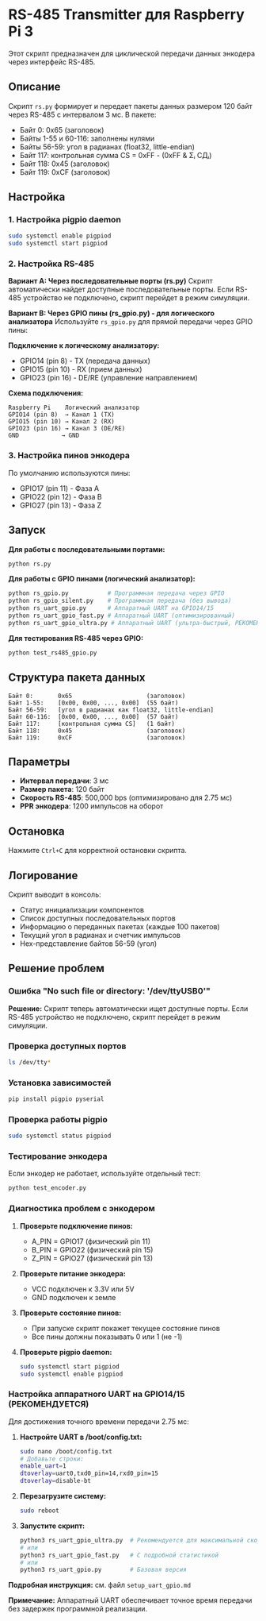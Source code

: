 # RS-485 Transmitter для Raspberry Pi 3

Этот скрипт предназначен для циклической передачи данных энкодера через интерфейс RS-485.

## Описание

Скрипт `rs.py` формирует и передает пакеты данных размером 120 байт через RS-485 с интервалом 3 мс. В пакете:
- Байт 0: 0x65 (заголовок)
- Байты 1-55 и 60-116: заполнены нулями
- Байты 56-59: угол в радианах (float32, little-endian)
- Байт 117: контрольная сумма CS = 0xFF - (0xFF & Σᵢ СДᵢ)
- Байт 118: 0x45 (заголовок)
- Байт 119: 0xCF (заголовок)

## Настройка

### 1. Настройка pigpio daemon
```bash
sudo systemctl enable pigpiod
sudo systemctl start pigpiod
```

### 2. Настройка RS-485

**Вариант A: Через последовательные порты (rs.py)**
Скрипт автоматически найдет доступные последовательные порты. Если RS-485 устройство не подключено, скрипт перейдет в режим симуляции.

**Вариант B: Через GPIO пины (rs_gpio.py) - для логического анализатора**
Используйте `rs_gpio.py` для прямой передачи через GPIO пины:

**Подключение к логическому анализатору:**
- GPIO14 (pin 8) - TX (передача данных)
- GPIO15 (pin 10) - RX (прием данных)  
- GPIO23 (pin 16) - DE/RE (управление направлением)

**Схема подключения:**
```
Raspberry Pi    Логический анализатор
GPIO14 (pin 8)  → Канал 1 (TX)
GPIO15 (pin 10) → Канал 2 (RX)
GPIO23 (pin 16) → Канал 3 (DE/RE)
GND            → GND
```

### 3. Настройка пинов энкодера
По умолчанию используются пины:
- GPIO17 (pin 11) - Фаза A
- GPIO22 (pin 12) - Фаза B  
- GPIO27 (pin 13) - Фаза Z

## Запуск

**Для работы с последовательными портами:**
```bash
python rs.py
```

**Для работы с GPIO пинами (логический анализатор):**
```bash
python rs_gpio.py           # Программная передача через GPIO
python rs_gpio_silent.py    # Программная передача (без вывода)
python rs_uart_gpio.py      # Аппаратный UART на GPIO14/15
python rs_uart_gpio_fast.py # Аппаратный UART (оптимизированный)
python rs_uart_gpio_ultra.py # Аппаратный UART (ультра-быстрый, РЕКОМЕНДУЕТСЯ)
```

**Для тестирования RS-485 через GPIO:**
```bash
python test_rs485_gpio.py
```

## Структура пакета данных

```
Байт 0:       0x65                     (заголовок)
Байт 1-55:    [0x00, 0x00, ..., 0x00]  (55 байт)
Байт 56-59:   [угол в радианах как float32, little-endian]
Байт 60-116:  [0x00, 0x00, ..., 0x00]  (57 байт)
Байт 117:     [контрольная сумма CS]   (1 байт)
Байт 118:     0x45                     (заголовок)
Байт 119:     0xCF                     (заголовок)
```

## Параметры

- **Интервал передачи**: 3 мс
- **Размер пакета**: 120 байт
- **Скорость RS-485**: 500,000 bps (оптимизировано для 2.75 мс)
- **PPR энкодера**: 1200 импульсов на оборот

## Остановка

Нажмите `Ctrl+C` для корректной остановки скрипта.

## Логирование

Скрипт выводит в консоль:
- Статус инициализации компонентов
- Список доступных последовательных портов
- Информацию о переданных пакетах (каждые 100 пакетов)
- Текущий угол в радианах и счетчик импульсов
- Hex-представление байтов 56-59 (угол)

## Решение проблем

### Ошибка "No such file or directory: '/dev/ttyUSB0'"
**Решение:** Скрипт теперь автоматически ищет доступные порты. Если RS-485 устройство не подключено, скрипт перейдет в режим симуляции.

### Проверка доступных портов
```bash
ls /dev/tty*
```

### Установка зависимостей
```bash
pip install pigpio pyserial
```

### Проверка работы pigpio
```bash
sudo systemctl status pigpiod
```

### Тестирование энкодера
Если энкодер не работает, используйте отдельный тест:
```bash
python test_encoder.py
```

### Диагностика проблем с энкодером
1. **Проверьте подключение пинов:**
   - A_PIN = GPIO17 (физический pin 11)
   - B_PIN = GPIO22 (физический pin 15) 
   - Z_PIN = GPIO27 (физический pin 13)

2. **Проверьте питание энкодера:**
   - VCC подключен к 3.3V или 5V
   - GND подключен к земле

3. **Проверьте состояние пинов:**
   - При запуске скрипт покажет текущее состояние пинов
   - Все пины должны показывать 0 или 1 (не -1)

4. **Проверьте pigpio daemon:**
   ```bash
   sudo systemctl start pigpiod
   sudo systemctl enable pigpiod
   ```

### Настройка аппаратного UART на GPIO14/15 (РЕКОМЕНДУЕТСЯ)
Для достижения точного времени передачи 2.75 мс:

1. **Настройте UART в /boot/config.txt:**
   ```bash
   sudo nano /boot/config.txt
   # Добавьте строки:
   enable_uart=1
   dtoverlay=uart0,txd0_pin=14,rxd0_pin=15
   dtoverlay=disable-bt
   ```

2. **Перезагрузите систему:**
   ```bash
   sudo reboot
   ```

3. **Запустите скрипт:**
   ```bash
   python3 rs_uart_gpio_ultra.py  # Рекомендуется для максимальной скорости
   # или
   python3 rs_uart_gpio_fast.py   # С подробной статистикой
   # или
   python3 rs_uart_gpio.py        # Базовая версия
   ```

**Подробная инструкция:** см. файл `setup_uart_gpio.md`

**Примечание:** Аппаратный UART обеспечивает точное время передачи без задержек программной реализации.

